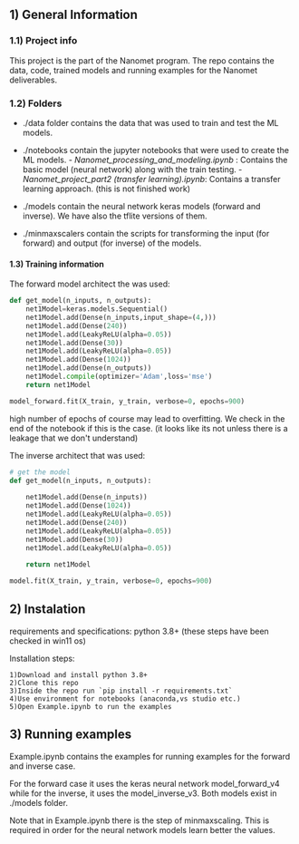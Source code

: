 

## 1) General Information


### 1.1) Project info

This project is the part of the Nanomet program. The repo contains the data, code, trained models and running examples for the Nanomet deliverables.

### 1.2) Folders

* ./data folder contains the data that was used to train and test the ML models.
* ./notebooks contain the jupyter notebooks that were used to create the ML models. 
        - *Nanomet_processing_and_modeling.ipynb* : Contains the basic model (neural network) along with the train testing.
        - *Nanomet_project_part2 (transfer learning).ipynb*: Contains a transfer learning approach. (this is not finished work)

* ./models contain the neural network keras models (forward and inverse). We have also the tflite versions of them.
* ./minmaxscalers contain the scripts for transforming the input (for forward) and output (for inverse) of the models.
#### 1.3) Training information
The forward model architect the was used:


```python
def get_model(n_inputs, n_outputs):
	net1Model=keras.models.Sequential()
	net1Model.add(Dense(n_inputs,input_shape=(4,)))
	net1Model.add(Dense(240))
	net1Model.add(LeakyReLU(alpha=0.05))
	net1Model.add(Dense(30))
	net1Model.add(LeakyReLU(alpha=0.05))
	net1Model.add(Dense(1024))
	net1Model.add(Dense(n_outputs))
	net1Model.compile(optimizer='Adam',loss='mse')
	return net1Model

model_forward.fit(X_train, y_train, verbose=0, epochs=900)
```
high number of epochs of course may lead to overfitting. We check in the end of the notebook if this is the case. (it looks like its not unless there is a leakage that we don't understand)


The inverse architect that was used:


```python
# get the model
def get_model(n_inputs, n_outputs):
    
	net1Model.add(Dense(n_inputs))
	net1Model.add(Dense(1024))
	net1Model.add(LeakyReLU(alpha=0.05))
	net1Model.add(Dense(240))
	net1Model.add(LeakyReLU(alpha=0.05))
	net1Model.add(Dense(30))
	net1Model.add(LeakyReLU(alpha=0.05))
    
	return net1Model

model.fit(X_train, y_train, verbose=0, epochs=900)
```

## 2) Instalation

requirements and specifications: python 3.8+ (these steps have been checked in win11 os)

Installation steps:

    1)Download and install python 3.8+
    2)Clone this repo
    3)Inside the repo run `pip install -r requirements.txt`
    4)Use environment for notebooks (anaconda,vs studio etc.)
	5)Open Example.ipynb to run the examples

## 3) Running examples

Example.ipynb contains the examples for running examples for the forward and inverse case.

For the forward case it uses the keras neural network model_forward_v4 while for the inverse, it uses the model_inverse_v3. Both models exist in ./models folder.

Note that in Example.ipynb there is the step of minmaxscaling. This is required in order for the neural network models learn better the values.

